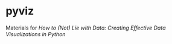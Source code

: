 # pyviz
Materials for *How to (Not) Lie with Data: Creating Effective Data Visualizations in Python*
